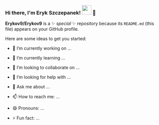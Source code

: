 ### Hi there, I'm Eryk Szczepanek! <img src="https://giphy.com/embed/xT9IgG50Fb7Mi0prBC" width="30px"></img> 👋


**Erykov9/Erykov9** is a ✨ _special_ ✨ repository because its `README.md` (this file) appears on your GitHub profile.

Here are some ideas to get you started:

- 🔭 I’m currently working on ...

- 🌱 I’m currently learning ...
- 👯 I’m looking to collaborate on ...
- 🤔 I’m looking for help with ...
- 💬 Ask me about ...
- 📫 How to reach me: ...
- 😄 Pronouns: ...
- ⚡ Fun fact: ...

